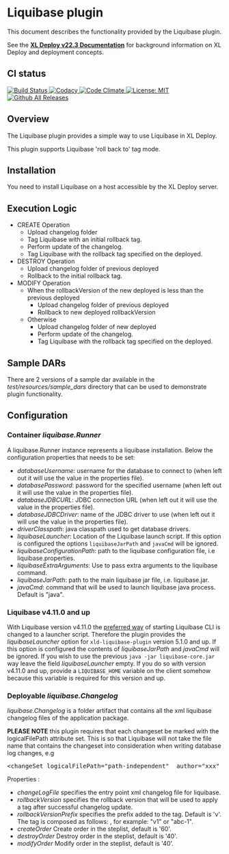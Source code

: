 # Liquibase plugin #

This document describes the functionality provided by the Liquibase plugin.

See the **[XL Deploy v22.3 Documentation](https://docs.digital.ai/bundle/devops-deploy-version-v.22.3/page/deploy/release-notes/releasemanual_deploy_v.22.3.html)** for background information on XL Deploy and deployment concepts.

## CI status

[![Build Status][xld-liquibase-plugin-travis-image] ][xld-liquibase-plugin-travis-url]
[![Codacy][xld-liquibase-plugin-codacy-image] ][xld-liquibase-plugin-codacy-url]
[![Code Climate][xld-liquibase-plugin-code-climate-image] ][xld-liquibase-plugin-code-climate-url]
[![License: MIT][xld-liquibase-plugin-license-image] ][xld-liquibase-plugin-license-url]
[![Github All Releases][xld-liquibase-plugin-downloads-image] ]()


[xld-liquibase-plugin-travis-image]: https://travis-ci.org/xebialabs-community/xld-liquibase-plugin.svg?branch=master
[xld-liquibase-plugin-travis-url]: https://travis-ci.org/xebialabs-community/xld-liquibase-plugin
[xld-liquibase-plugin-codacy-image]: https://api.codacy.com/project/badge/Grade/56e86b4f0faf4ca0a7ddfaf6c728d9c2
[xld-liquibase-plugin-codacy-url]: https://www.codacy.com/app/joris-dewinne/xld-liquibase-plugin
[xld-liquibase-plugin-code-climate-image]: https://codeclimate.com/github/xebialabs-community/xld-liquibase-plugin/badges/gpa.svg
[xld-liquibase-plugin-code-climate-url]: https://codeclimate.com/github/xebialabs-community/xld-liquibase-plugin
[xld-liquibase-plugin-license-image]: https://img.shields.io/badge/License-MIT-yellow.svg
[xld-liquibase-plugin-license-url]: https://opensource.org/licenses/MIT
[xld-liquibase-plugin-downloads-image]: https://img.shields.io/github/downloads/xebialabs-community/xld-liquibase-plugin/total.svg



## Overview

The Liquibase plugin provides a simple way to use Liquibase in XL Deploy.

This plugin supports Liquibase 'roll back to' tag mode.

## Installation

You need to install Liquibase on a host accessible by the XL Deploy server.

## Execution Logic

* CREATE Operation
	* Upload changelog folder
	* Tag Liquibase with an initial rollback tag.
	* Perform update of the changelog.
	* Tag Liquibase with the rollback tag specified on the deployed.
* DESTROY Operation
	* Upload changelog folder of previous deployed
	* Rollback to the initial rollback tag.
* MODIFY Operation
	* When the rollbackVersion of the new deployed is less than the previous deployed
		* Upload changelog folder of previous deployed
		* Rollback to new deployed rollbackVersion
	* Otherwise
		* Upload changelog folder of new deployed
		* Perform update of the changelog.
		* Tag Liquibase with the rollback tag specified on the deployed.

## Sample DARs

There are 2 versions of a sample dar available in the _test/resources/sample_dars_ directory that can be used to demonstrate plugin functionality.

## Configuration

### Container _liquibase.Runner_
A liquibase.Runner instance represents a liquibase installation. Below the configuration properties that needs to be set:

* *databaseUsername*: username for the database to connect to (when left out it will use the value in the properties file).
* *databasePassword*: password for the specified username (when left out it will use the value in the properties file).
* *databaseJDBCURL*: JDBC connection URL (when left out it will use the value in the properties file).
* *databaseJDBCDriver*: name of the JDBC driver to use (when left out it will use the value in the properties file).
* *driverClasspath*: java classpath used to get database drivers.
* *liquibaseLauncher*: Location of the Liquibase launch script. If this option is configured the options `liquibaseJarPath` and `javaCmd` will be ignored.
* *liquibaseConfigurationPath*: path to the liquibase configuration file, i.e liquibase.properties.
* *liquibaseExtraArguments*: Use to pass extra arguments to the liquibase command.
* *liquibaseJarPath*: path to the main liquibase jar file, i.e. liquibase.jar.
* *javaCmd*: command that will be used to launch liquibase java process. Default is "java".

### Liquibase v4.11.0 and up
With Liquibase version v4.11.0 the [preferred way](https://docs.liquibase.com/workflows/liquibase-community/run-liquibase-without-launch-scripts.html) of starting Liquibase CLI is changed to a launcher script. Therefore the plugin provides the *liquibaseLauncher* option for `xld-liquibase-plugin` version 5.1.0 and up. If this option is configured the contents of *liquibaseJarPath* and *javaCmd* will be ignored. If you wish to use the previous `java -jar liquibase-core.jar` way leave the field *liquibaseLauncher* empty. If you do so with version v4.11.0 and up, provide a `LIQUIBASE_HOME` variable on the client somehow because this variable is required for this version and up.

### Deployable _liquibase.Changelog_

*liquibase.Changelog* is a folder artifact that contains all the xml liquibase changelog
files of the application package.

__PLEASE NOTE__ this plugin requires that each changeset be marked with the logicalFilePath attribute set. This is so that Liquibase will not take the file name that contains the changeset into consideration when writing database log changes, e.g
<pre>
&lt;changeSet logicalFilePath="path-independent"  author="xxx" id="1403012036690-1"&gt;
</pre>
Properties :

* *changeLogFile* specifies the entry point xml changelog file for liquibase.
* *rollbackVersion* specifies the rollback version that will be used to apply a tag after successful changelog update.
* *rollbackVersionPrefix* specifies the prefix added to the tag. Default is 'v'. The tag is composed as follows: <rollbackVersionPrefix><rollbackVersion>, for example: "v1" or "abc-1".
* *createOrder* Create order in the steplist, default is '60'.
* *destroyOrder* Destroy order in the steplist, default is '40'.
* *modifyOrder* Modify order in the steplist, default is '40'.
